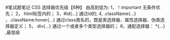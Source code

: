 #笔试题笔记
CSS 选择器优先级【6种】
由高到低为:
1，！important   无条件优先；
2，
 html标签内的；
3，#id{...}   通过id的;
4, .className{...} ，.className:hover{...}   通过class类名的，既是类选择器、属性选择器、伪类选择器定义；
5， div{...}  通过一个或者多个类型选择器的；
6，通配选择器： *{...} ,最低级
